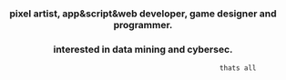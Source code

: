 <h3 align="center">pixel artist, app&script&web developer, game designer and programmer.</h3>
<h3 align="center">interested in data mining and cybersec.</h3>

                                                          thats all

